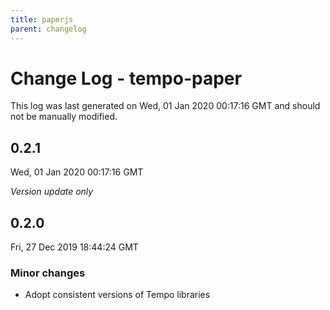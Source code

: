 ```yaml
---
title: paperjs
parent: changelog
---
```

# Change Log - tempo-paper

This log was last generated on Wed, 01 Jan 2020 00:17:16 GMT and should not be manually modified.

## 0.2.1
Wed, 01 Jan 2020 00:17:16 GMT

*Version update only*

## 0.2.0
Fri, 27 Dec 2019 18:44:24 GMT

### Minor changes

- Adopt consistent versions of Tempo libraries
